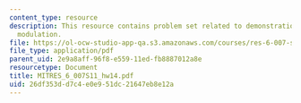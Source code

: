 ```yaml
---
content_type: resource
description: This resource contains problem set related to demonstration of amplitude
  modulation.
file: https://ol-ocw-studio-app-qa.s3.amazonaws.com/courses/res-6-007-signals-and-systems-spring-2011/26df353dd7c4e0e951dc21647eb8e12a_MITRES_6_007S11_hw14.pdf
file_type: application/pdf
parent_uid: 2e9a8aff-96f8-e559-11ed-fb8887012a8e
resourcetype: Document
title: MITRES_6_007S11_hw14.pdf
uid: 26df353d-d7c4-e0e9-51dc-21647eb8e12a
---
```

